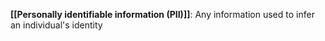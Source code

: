 **[[Personally identifiable information (PII)]]**: Any information used to infer an individual's identity